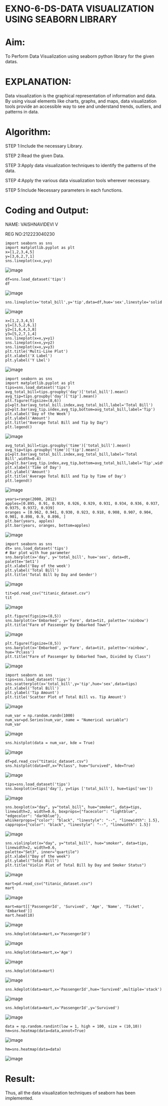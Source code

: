 # EXNO-6-DS-DATA VISUALIZATION USING SEABORN LIBRARY

# Aim:
  To Perform Data Visualization using seaborn python library for the given datas.

# EXPLANATION:
Data visualization is the graphical representation of information and data. By using visual elements like charts, graphs, and maps, data visualization tools provide an accessible way to see and understand trends, outliers, and patterns in data.

# Algorithm:
STEP 1:Include the necessary Library.

STEP 2:Read the given Data.

STEP 3:Apply data visualization techniques to identify the patterns of the data.

STEP 4:Apply the various data visualization tools wherever necessary.

STEP 5:Include Necessary parameters in each functions.

# Coding and Output:
NAME: VAISHNAVIDEVI V


REG NO:212223040230
```
import seaborn as sns
import matplotlib.pyplot as plt
x=[1,2,3,4,5]
y=[3,6,2,7,1]
sns.lineplot(x=x,y=y)
```
![image](https://github.com/Kalpanareshma/EXNO-6-DS/assets/122040453/5ebc90bd-e2c7-44f7-bea0-aaa3a79e73fe)
```
df=sns.load_dataset('tips')
df
```
![image](https://github.com/Kalpanareshma/EXNO-6-DS/assets/122040453/72459e98-f5ea-4bb4-a7a2-a6a44c9f763d)
```
sns.lineplot(x='total_bill',y='tip',data=df,hue='sex',linestyle='solid',legend='auto')
```
![image](https://github.com/Kalpanareshma/EXNO-6-DS/assets/122040453/0df857a5-6fd8-4cd7-8cc4-4afac12569d4)
```
x=[1,2,3,4,5]
y1=[3,5,2,6,1]
y2=[1,6,4,3,8]
y3=[5,2,7,1,4]
sns.lineplot(x=x,y=y1)
sns.lineplot(x=x,y=y2)
sns.lineplot(x=x,y=y3)
plt.title('Multi-Line Plot')
plt.xlabel('X Label')
plt.ylabel('Y Lbel')
```
![image](https://github.com/Kalpanareshma/EXNO-6-DS/assets/122040453/878a2de5-5e0e-48a2-a86b-30641c9106e4)
```
import seaborn as sns
import matplotlib.pyplot as plt
tips=sns.load_dataset('tips')
avg_total_bill=tips.groupby('day')['total_bill'].mean()
avg_tip=tips.groupby('day')['tip'].mean()
plt.figure(figsize=(8,6))
p1=plt.bar(avg_total_bill.index,avg_total_bill,label='Total Bill')
p2=plt.bar(avg_tip.index,avg_tip,bottom=avg_total_bill,label='Tip')
plt.xlabel('Day of the Week')
plt.ylabel('Amount')
plt.title("Average Total Bill and Tip by Day")
plt.legend()
```
![image](https://github.com/Kalpanareshma/EXNO-6-DS/assets/122040453/1259f51f-5be7-4cbb-963b-e22417e22bbc)
```
avg_total_bill=tips.groupby('time')['total_bill'].mean()
avg_tip=tips.groupby('time')['tip'].mean()
p1=plt.bar(avg_total_bill.index,avg_total_bill,label='Total Bill',width=0.4)
p2=plt.bar(avg_tip.index,avg_tip,bottom=avg_total_bill,label='Tip',width=0.4)
plt.xlabel('Time of Day')
plt.ylabel('Amount')
plt.title('Average Total Bill and Tip by Time of Day')
plt.legend()
```
![image](https://github.com/Kalpanareshma/EXNO-6-DS/assets/122040453/25e619ff-5674-463c-83ef-6db4bcf71b4c)
```
years=range(2000, 2012)
apples=[0.895, 0.91, 0.919, 0.926, 0.929, 0.931, 0.934, 0.936, 0.937, 0.9375, 0.9372, 0.939] 
oranges = [0.962, 0.941, 0.930, 0.923, 0.918, 0.908, 0.907, 0.904, 0.901, 0.898, 0.9, 0.896, ]
plt.bar(years, apples)
plt.bar(years, oranges, bottom=apples)
```
![image](https://github.com/Kalpanareshma/EXNO-6-DS/assets/122040453/a7821d08-b812-4d0a-a31b-d2d8d2c4348e)
```
import seaborn as sns
dt= sns.load_dataset('tips')
# Bar plot with hue parameter
sns.barplot(x='day', y='total_bill', hue='sex', data=dt, palette='Set1')
plt.xlabel('Day of the week')
plt.ylabel('Total Bill')
plt.title('Total Bill by Day and Gender')
```
![image](https://github.com/Kalpanareshma/EXNO-6-DS/assets/122040453/d420004b-4947-4982-8822-8e091d4c2556)
```
tit=pd.read_csv("titanic_dataset.csv")
tit
```
![image](https://github.com/Kalpanareshma/EXNO-6-DS/assets/122040453/6af33110-1f33-4ee0-9ad8-067c8c344995)
```
plt.figure(figsize=(8,5))
sns.barplot(x='Embarked', y='Fare', data=tit, palette='rainbow') 
plt.title("Fare of Passenger by Embarked Town")
```
![image](https://github.com/Kalpanareshma/EXNO-6-DS/assets/122040453/72e604dd-914f-4d4e-a8be-d2cc6572b28d)
```
plt.figure(figsize=(8,5))
sns.barplot(x='Embarked', y='Fare', data=tit, palette='rainbow', hue='Pclass') 
plt.title("Fare of Passenger by Embarked Town, Divided by Class")
```
![image](https://github.com/Kalpanareshma/EXNO-6-DS/assets/122040453/8b942432-e331-4f8c-bae7-74b18939e108)
```
import seaborn as sns
tips=sns.load_dataset('tips')
sns.scatterplot(x='total_bill',y='tip',hue='sex',data=tips)
plt.xlabel('Total Bill')
plt.ylabel('Tip Amount')
plt.title('Scatter Plot of Total Bill vs. Tip Amount')
```
![image](https://github.com/Kalpanareshma/EXNO-6-DS/assets/122040453/e264d020-9594-48e3-b154-6f49edc043dc)
```
num_var = np.random.randn(1000)
num_var=pd.Series(num_var, name = "Numerical variable")
num_var
```
![image](https://github.com/Kalpanareshma/EXNO-6-DS/assets/122040453/18efe9cb-616e-446c-9c58-5cdd72a4be21)
```
sns.histplot(data = num_var, kde = True)
```
![image](https://github.com/Kalpanareshma/EXNO-6-DS/assets/122040453/8c280caa-0672-49c4-86d4-0987726ad754)
```
df=pd.read_csv("titanic_dataset.csv")
sns.histplot(data=df,x="Pclass", hue="Survived", kde=True)
```
![image](https://github.com/Kalpanareshma/EXNO-6-DS/assets/122040453/dda607c5-9719-4277-b152-38fbd0f9ce47)
```
tips=sns.load_dataset('tips')
sns.boxplot(x=tips['day'], y=tips ['total_bill'], hue=tips['sex'])
```
![image](https://github.com/Kalpanareshma/EXNO-6-DS/assets/122040453/e199b39b-099c-4ae5-92fd-670f3ea6339a)
```
sns.boxplot(x="day", y="total_bill", hue="smoker", data=tips, linewidth=2, width=0.6, boxprops={"facecolor": "lightblue", "edgecolor": "darkblue"},
whiskerprops={"color": "black", "linestyle": "--", "linewidth": 1.5}, capprops={"color": "black", "linestyle": "--", "linewidth": 1.5})
```
![image](https://github.com/Kalpanareshma/EXNO-6-DS/assets/122040453/aca2c18f-b186-4cb5-bd46-83bbb4736c98)
```
sns.violinplot(x="day", y="total_bill", hue="smoker", data=tips, linewidth=2, width=0.6,
palette="Set3", inner="quartile")
plt.xlabel("Day of the week")
plt.ylabel("Total Bill")
plt.title("Violin Plot of Total Bill by Day and Smoker Status")
```
![image](https://github.com/Kalpanareshma/EXNO-6-DS/assets/122040453/876ce9b6-03d2-4ce8-ba2a-4e81fd87a53f)
```
mart=pd.read_csv("titanic_dataset.csv")
mart
```
![image](https://github.com/Kalpanareshma/EXNO-6-DS/assets/122040453/e215a4d8-5cdc-4912-9674-67637911fc62)
```
mart=mart[['PassengerId', 'Survived', 'Age', 'Name', 'Ticket', 'Embarked']] 
mart.head(10)
```
![image](https://github.com/Kalpanareshma/EXNO-6-DS/assets/122040453/bb4d692b-8293-48d4-b634-20ab0e01921c)
```
sns.kdeplot(data=mart,x='PassengerId')
```
![image](https://github.com/Kalpanareshma/EXNO-6-DS/assets/122040453/ec85ccb3-2f33-4f55-9289-580309acb24f)
```
sns.kdeplot(data=mart,x='Age')
```
![image](https://github.com/Kalpanareshma/EXNO-6-DS/assets/122040453/7e7b1cea-ee95-44e7-a9a9-882368562b43)
```
sns.kdeplot(data=mart)
```
![image](https://github.com/Kalpanareshma/EXNO-6-DS/assets/122040453/d4e4842c-e5d4-4db6-8c64-1aa72e29ba39)
```
sns.kdeplot(data=mart,x='PassengerId',hue='Survived',multiple='stack')
```
![image](https://github.com/Kalpanareshma/EXNO-6-DS/assets/122040453/05b28957-4959-41a7-b222-ecf9cbd39141)
```
sns.kdeplot(data=mart,x='PassengerId',y='Survived')
```
![image](https://github.com/Kalpanareshma/EXNO-6-DS/assets/122040453/805b0432-424f-4f07-9c53-250059b27be4)
```
data = np.random.randint(low = 1, high = 100, size = (10,10))
hm=sns.heatmap(data=data,annot=True)
```
![image](https://github.com/Kalpanareshma/EXNO-6-DS/assets/122040453/9fb6c87b-fe9c-4c73-b7f8-6758b9f5c37f)
```
hm=sns.heatmap(data=data)
```
![image](https://github.com/Kalpanareshma/EXNO-6-DS/assets/122040453/12f0265a-2d04-4087-adcb-1778588da21e)

# Result:
 Thus, all the data visualization techniques of seaborn has been implemented.
